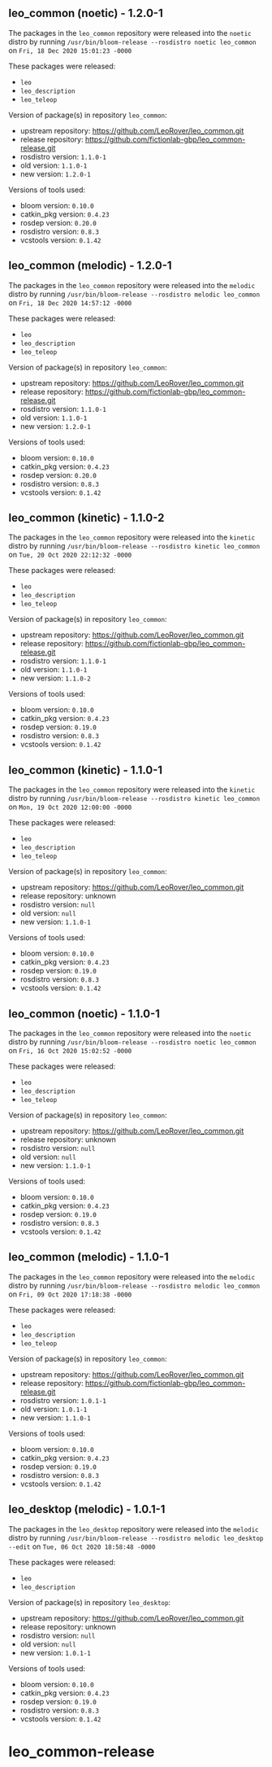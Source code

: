 ## leo_common (noetic) - 1.2.0-1

The packages in the `leo_common` repository were released into the `noetic` distro by running `/usr/bin/bloom-release --rosdistro noetic leo_common` on `Fri, 18 Dec 2020 15:01:23 -0000`

These packages were released:
- `leo`
- `leo_description`
- `leo_teleop`

Version of package(s) in repository `leo_common`:

- upstream repository: https://github.com/LeoRover/leo_common.git
- release repository: https://github.com/fictionlab-gbp/leo_common-release.git
- rosdistro version: `1.1.0-1`
- old version: `1.1.0-1`
- new version: `1.2.0-1`

Versions of tools used:

- bloom version: `0.10.0`
- catkin_pkg version: `0.4.23`
- rosdep version: `0.20.0`
- rosdistro version: `0.8.3`
- vcstools version: `0.1.42`


## leo_common (melodic) - 1.2.0-1

The packages in the `leo_common` repository were released into the `melodic` distro by running `/usr/bin/bloom-release --rosdistro melodic leo_common` on `Fri, 18 Dec 2020 14:57:12 -0000`

These packages were released:
- `leo`
- `leo_description`
- `leo_teleop`

Version of package(s) in repository `leo_common`:

- upstream repository: https://github.com/LeoRover/leo_common.git
- release repository: https://github.com/fictionlab-gbp/leo_common-release.git
- rosdistro version: `1.1.0-1`
- old version: `1.1.0-1`
- new version: `1.2.0-1`

Versions of tools used:

- bloom version: `0.10.0`
- catkin_pkg version: `0.4.23`
- rosdep version: `0.20.0`
- rosdistro version: `0.8.3`
- vcstools version: `0.1.42`


## leo_common (kinetic) - 1.1.0-2

The packages in the `leo_common` repository were released into the `kinetic` distro by running `/usr/bin/bloom-release --rosdistro kinetic leo_common` on `Tue, 20 Oct 2020 22:12:32 -0000`

These packages were released:
- `leo`
- `leo_description`
- `leo_teleop`

Version of package(s) in repository `leo_common`:

- upstream repository: https://github.com/LeoRover/leo_common.git
- release repository: https://github.com/fictionlab-gbp/leo_common-release.git
- rosdistro version: `1.1.0-1`
- old version: `1.1.0-1`
- new version: `1.1.0-2`

Versions of tools used:

- bloom version: `0.10.0`
- catkin_pkg version: `0.4.23`
- rosdep version: `0.19.0`
- rosdistro version: `0.8.3`
- vcstools version: `0.1.42`


## leo_common (kinetic) - 1.1.0-1

The packages in the `leo_common` repository were released into the `kinetic` distro by running `/usr/bin/bloom-release --rosdistro kinetic leo_common` on `Mon, 19 Oct 2020 12:00:00 -0000`

These packages were released:
- `leo`
- `leo_description`
- `leo_teleop`

Version of package(s) in repository `leo_common`:

- upstream repository: https://github.com/LeoRover/leo_common.git
- release repository: unknown
- rosdistro version: `null`
- old version: `null`
- new version: `1.1.0-1`

Versions of tools used:

- bloom version: `0.10.0`
- catkin_pkg version: `0.4.23`
- rosdep version: `0.19.0`
- rosdistro version: `0.8.3`
- vcstools version: `0.1.42`


## leo_common (noetic) - 1.1.0-1

The packages in the `leo_common` repository were released into the `noetic` distro by running `/usr/bin/bloom-release --rosdistro noetic leo_common` on `Fri, 16 Oct 2020 15:02:52 -0000`

These packages were released:
- `leo`
- `leo_description`
- `leo_teleop`

Version of package(s) in repository `leo_common`:

- upstream repository: https://github.com/LeoRover/leo_common.git
- release repository: unknown
- rosdistro version: `null`
- old version: `null`
- new version: `1.1.0-1`

Versions of tools used:

- bloom version: `0.10.0`
- catkin_pkg version: `0.4.23`
- rosdep version: `0.19.0`
- rosdistro version: `0.8.3`
- vcstools version: `0.1.42`


## leo_common (melodic) - 1.1.0-1

The packages in the `leo_common` repository were released into the `melodic` distro by running `/usr/bin/bloom-release --rosdistro melodic leo_common` on `Fri, 09 Oct 2020 17:18:38 -0000`

These packages were released:
- `leo`
- `leo_description`
- `leo_teleop`

Version of package(s) in repository `leo_common`:

- upstream repository: https://github.com/LeoRover/leo_common.git
- release repository: https://github.com/fictionlab-gbp/leo_common-release.git
- rosdistro version: `1.0.1-1`
- old version: `1.0.1-1`
- new version: `1.1.0-1`

Versions of tools used:

- bloom version: `0.10.0`
- catkin_pkg version: `0.4.23`
- rosdep version: `0.19.0`
- rosdistro version: `0.8.3`
- vcstools version: `0.1.42`


## leo_desktop (melodic) - 1.0.1-1

The packages in the `leo_desktop` repository were released into the `melodic` distro by running `/usr/bin/bloom-release --rosdistro melodic leo_desktop --edit` on `Tue, 06 Oct 2020 18:58:48 -0000`

These packages were released:
- `leo`
- `leo_description`

Version of package(s) in repository `leo_desktop`:

- upstream repository: https://github.com/LeoRover/leo_common.git
- release repository: unknown
- rosdistro version: `null`
- old version: `null`
- new version: `1.0.1-1`

Versions of tools used:

- bloom version: `0.10.0`
- catkin_pkg version: `0.4.23`
- rosdep version: `0.19.0`
- rosdistro version: `0.8.3`
- vcstools version: `0.1.42`


# leo_common-release